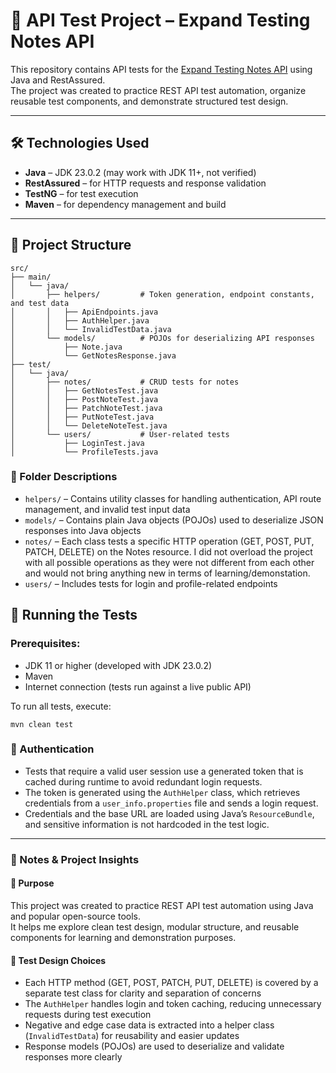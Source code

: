 # 📘 API Test Project – Expand Testing Notes API

This repository contains API tests for the [Expand Testing Notes API](https://practice.expandtesting.com/notes/api/api-docs) using Java and RestAssured.  
The project was created to practice REST API test automation, organize reusable test components, and demonstrate structured test design.

---

## 🛠 Technologies Used

- **Java** – JDK 23.0.2 (may work with JDK 11+, not verified)
- **RestAssured** – for HTTP requests and response validation
- **TestNG** – for test execution
- **Maven** – for dependency management and build

---

## 📁 Project Structure

```text
src/
├── main/
│   └── java/
│       ├── helpers/         # Token generation, endpoint constants, and test data
│       │   ├── ApiEndpoints.java
│       │   ├── AuthHelper.java
│       │   └── InvalidTestData.java
│       └── models/          # POJOs for deserializing API responses
│           ├── Note.java
│           └── GetNotesResponse.java
├── test/
│   └── java/
│       ├── notes/           # CRUD tests for notes
│       │   ├── GetNotesTest.java
│       │   ├── PostNoteTest.java
│       │   ├── PatchNoteTest.java
│       │   ├── PutNoteTest.java
│       │   └── DeleteNoteTest.java
│       └── users/           # User-related tests
│           ├── LoginTest.java
│           └── ProfileTests.java
```

### 📄 Folder Descriptions

- `helpers/` – Contains utility classes for handling authentication, API route management, and invalid test input data
- `models/` – Contains plain Java objects (POJOs) used to deserialize JSON responses into Java objects
- `notes/` – Each class tests a specific HTTP operation (GET, POST, PUT, PATCH, DELETE) on the Notes resource. I did not overload the project with all possible operations as they were not different from each other and would not bring anything new in terms of learning/demonstation.
- `users/` – Includes tests for login and profile-related endpoints


## 🚀 Running the Tests

### Prerequisites:

* JDK 11 or higher (developed with JDK 23.0.2)
* Maven
* Internet connection (tests run against a live public API)

To run all tests, execute:

```mvn clean test```

### 🔐 Authentication

* Tests that require a valid user session use a generated token that is cached during runtime to avoid redundant login requests.  
* The token is generated using the `AuthHelper` class, which retrieves credentials from a `user_info.properties` file and sends a login request.
* Credentials and the base URL are loaded using Java’s `ResourceBundle`, and sensitive information is not hardcoded in the test logic.

---

### 📝 Notes & Project Insights

#### 🔹 Purpose

This project was created to practice REST API test automation using Java and popular open-source tools.  
It helps me explore clean test design, modular structure, and reusable components for learning and demonstration purposes. 

#### 🔹 Test Design Choices

- Each HTTP method (GET, POST, PATCH, PUT, DELETE) is covered by a separate test class for clarity and separation of concerns
- The `AuthHelper` handles login and token caching, reducing unnecessary requests during test execution
- Negative and edge case data is extracted into a helper class (`InvalidTestData`) for reusability and easier updates
- Response models (POJOs) are used to deserialize and validate responses more clearly